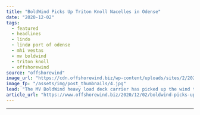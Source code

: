 ```yaml
---
title: "BoldWind Picks Up Triton Knoll Nacelles in Odense"
date: "2020-12-02"
tags: 
  - featured
  - headlines
  - lindo
  - lindø port of odense
  - mhi vestas
  - mv boldwind
  - triton knoll
  - offshorewind
source: "offshorewind"
image_url: "https://cdn.offshorewind.biz/wp-content/uploads/sites/2/2020/12/02101002/LINDO-port-of-ODENSE_MV-BoldWind.jpg"
image_fp: "/assets/img/post_thumbnails/4.jpg"
lead: "The MV BoldWind heavy load deck carrier has picked up the wind turbine nacelles"
article_url: "https://www.offshorewind.biz/2020/12/02/boldwind-picks-up-triton-knoll-nacelles-in-odense/"
---
```


---
